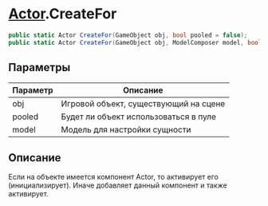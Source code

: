 # [Actor](Actor).CreateFor
```csharp
public static Actor CreateFor(GameObject obj, bool pooled = false);
public static Actor CreateFor(GameObject obj, ModelComposer model, bool pooled = false);
```
## Параметры
| Параметр | Описание  |
| --------------- |-----|
| obj | Игровой объект, существующий на сцене
| pooled | Будет ли объект использоваться в пуле
| model | Модель для настройки сущности

## Описание
Если на объекте имеется компонент Actor, то активирует его (инициализирует). Иначе добавляет данный компонент и также активирует. 
